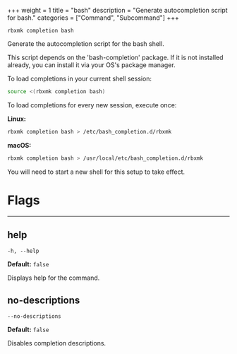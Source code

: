 +++
weight = 1
title = "bash"
description = "Generate autocompletion script for bash."
categories = ["Command", "Subcommand"]
+++

`rbxmk completion bash`

Generate the autocompletion script for the bash shell.

This script depends on the 'bash-completion' package. If it is not installed
already, you can install it via your OS's package manager.

To load completions in your current shell session:

```bash
source <(rbxmk completion bash)
```

To load completions for every new session, execute once:

**Linux:**

```bash
rbxmk completion bash > /etc/bash_completion.d/rbxmk
```

**macOS:**

```bash
rbxmk completion bash > /usr/local/etc/bash_completion.d/rbxmk
```

You will need to start a new shell for this setup to take effect.

# Flags

----

## help

`-h, --help`

**Default:** `false`

Displays help for the command.

## no-descriptions

`--no-descriptions`

**Default:** `false`

Disables completion descriptions.